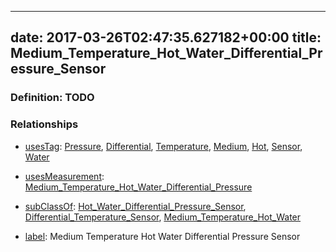 
---
date: 2017-03-26T02:47:35.627182+00:00
title: Medium_Temperature_Hot_Water_Differential_Pressure_Sensor
---
### Definition: TODO

### Relationships

* [usesTag](https://brickschema.org/schema/1.0/BrickFrame#usesTag): [Pressure](https://brickschema.org/schema/1.0/BrickTag#Pressure), [Differential](https://brickschema.org/schema/1.0/BrickTag#Differential), [Temperature](https://brickschema.org/schema/1.0/BrickTag#Temperature), [Medium](https://brickschema.org/schema/1.0/BrickTag#Medium), [Hot](https://brickschema.org/schema/1.0/BrickTag#Hot), [Sensor](https://brickschema.org/schema/1.0/BrickTag#Sensor), [Water](https://brickschema.org/schema/1.0/BrickTag#Water)

* [usesMeasurement](https://brickschema.org/schema/1.0/BrickFrame#usesMeasurement): [Medium_Temperature_Hot_Water_Differential_Pressure](https://brickschema.org/schema/1.0/Brick#Medium_Temperature_Hot_Water_Differential_Pressure)

* [subClassOf](http://www.w3.org/2000/01/rdf-schema#subClassOf): [Hot_Water_Differential_Pressure_Sensor](https://brickschema.org/schema/1.0/Brick#Hot_Water_Differential_Pressure_Sensor), [Differential_Temperature_Sensor](https://brickschema.org/schema/1.0/Brick#Differential_Temperature_Sensor), [Medium_Temperature_Hot_Water](https://brickschema.org/schema/1.0/Brick#Medium_Temperature_Hot_Water)

* [label](http://www.w3.org/2000/01/rdf-schema#label): Medium Temperature Hot Water Differential Pressure Sensor

